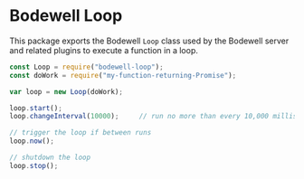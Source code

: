 Bodewell Loop
=============
This package exports the Bodewell `Loop` class used by the Bodewell server and
related plugins to execute a function in a loop.

```js
const Loop = require("bodewell-loop");
const doWork = require("my-function-returning-Promise");

var loop = new Loop(doWork);

loop.start();
loop.changeInterval(10000);     // run no more than every 10,000 milliseconds

// trigger the loop if between runs
loop.now();

// shutdown the loop
loop.stop();
```
